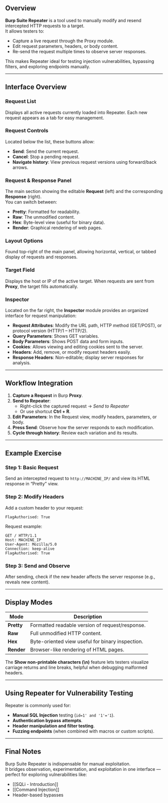 ## Overview
**Burp Suite Repeater** is a tool used to manually modify and resend intercepted HTTP requests to a target.  
It allows testers to:
- Capture a live request through the Proxy module.  
- Edit request parameters, headers, or body content.  
- Re-send the request multiple times to observe server responses.  

This makes Repeater ideal for testing injection vulnerabilities, bypassing filters, and exploring endpoints manually.

---

## Interface Overview

### Request List
Displays all active requests currently loaded into Repeater. Each new request appears as a tab for easy management.

### Request Controls
Located below the list, these buttons allow:
- **Send**: Send the current request.
- **Cancel**: Stop a pending request.
- **Navigate history**: View previous request versions using forward/back arrows.

### Request & Response Panel
The main section showing the editable **Request** (left) and the corresponding **Response** (right).  
You can switch between:
- **Pretty**: Formatted for readability.
- **Raw**: The unmodified content.
- **Hex**: Byte-level view (useful for binary data).
- **Render**: Graphical rendering of web pages.

### Layout Options
Found top-right of the main panel, allowing horizontal, vertical, or tabbed display of requests and responses.

### Target Field
Displays the host or IP of the active target. When requests are sent from **Proxy**, the target fills automatically.

### Inspector
Located on the far right, the **Inspector** module provides an organized interface for request manipulation:
- **Request Attributes**: Modify the URL path, HTTP method (GET/POST), or protocol version (HTTP/1 – HTTP/2).  
- **Query Parameters**: Shows GET variables.  
- **Body Parameters**: Shows POST data and form inputs.  
- **Cookies**: Allows viewing and editing cookies sent to the server.  
- **Headers**: Add, remove, or modify request headers easily.  
- **Response Headers**: Non-editable; display server responses for analysis.

---

## Workflow Integration

1. **Capture a Request** in Burp **Proxy**.  
2. **Send to Repeater**:  
   - Right-click the captured request → *Send to Repeater*  
   - Or use shortcut **Ctrl + R**.  
3. **Edit Parameters**: In the Request view, modify headers, parameters, or body.  
4. **Press Send**: Observe how the server responds to each modification.  
5. **Cycle through history**: Review each variation and its results.

---

## Example Exercise

### Step 1: Basic Request
Send an intercepted request to `http://MACHINE_IP/` and view its HTML response in “Pretty” view.

### Step 2: Modify Headers
Add a custom header to your request:
```http
FlagAuthorised: True
```
Request example:
```http
GET / HTTP/1.1  
Host: MACHINE_IP  
User-Agent: Mozilla/5.0  
Connection: keep-alive  
FlagAuthorised: True
```

### Step 3: Send and Observe
After sending, check if the new header affects the server response (e.g., reveals new content).

---

## Display Modes
| Mode | Description |
|------|--------------|
| **Pretty** | Formatted readable version of request/response. |
| **Raw** | Full unmodified HTTP content. |
| **Hex** | Byte-oriented view useful for binary inspection. |
| **Render** | Browser-like rendering of HTML pages. |

The **Show non-printable characters (\\n)** feature lets testers visualize carriage returns and line breaks, helpful when debugging malformed headers.

---

## Using Repeater for Vulnerability Testing

Repeater is commonly used for:
- **Manual SQL Injection** testing (`id=1' and '1'='1`).
- **Authentication bypass attempts**.
- **Header manipulation and filter testing**.
- **Fuzzing endpoints** (when combined with macros or custom scripts).

---
## Final Notes
Burp Suite Repeater is indispensable for manual exploitation.  
It bridges observation, experimentation, and exploitation in one interface — perfect for exploring vulnerabilities like:
- [[SQLi - Introduction]]
- [[Command Injection]]
- Header-based bypasses